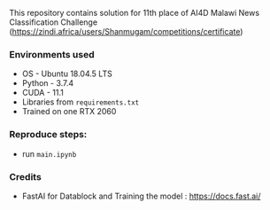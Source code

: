 This repository contains solution for 11th place of AI4D Malawi News Classification Challenge
(https://zindi.africa/users/Shanmugam/competitions/certificate)


### **Environments used**
 - OS - Ubuntu 18.04.5 LTS
 - Python - 3.7.4
 - CUDA - 11.1
 - Libraries from `requirements.txt`
 - Trained on one RTX 2060



### Reproduce steps:

 - run `main.ipynb`
 
### **Credits**

 - FastAI for Datablock and Training the model : https://docs.fast.ai/


